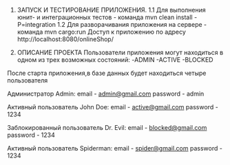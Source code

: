 1. ЗАПУСК И ТЕСТИРОВАНИЕ ПРИЛОЖЕНИЯ.
    1.1 Для выполнения юнит- и интеграционных тестов - команда mvn clean install -P=integration
    1.2 Для разворачивания приложения на сервере - команда mvn cargo:run
        Доступ к приложению по адресу http://localhost:8080/onlineShop/


2. ОПИСАНИЕ ПРОЕКТА
Пользователи приложения могут находиться в одном из трех возможных состояний:
-ADMIN
-ACTIVE
-BLOCKED

После старта приложения,в базе данных будет находиться четыре пользователя

Администратор Admin:
email - admin@gmail.com
password - admin

Активный пользователь John Doe:
email - active@gmail.com
password - 1234

Заблокированный пользователь Dr. Evil:
email - blocked@gmail.com
password - 1234

Активный пользователь Spiderman:
email - spider@gmail.com
password - 1234